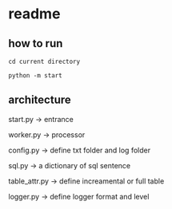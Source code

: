 # readme

## how to run 

`cd current directory` 

`python -m start`

## architecture

start.py -> entrance

worker.py -> processor

config.py -> define txt folder and log folder

sql.py -> a dictionary of sql sentence

table_attr.py -> define increamental or full table

logger.py -> define logger format and level